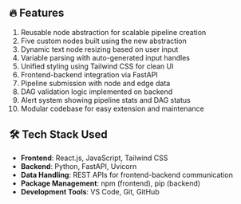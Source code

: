 ## 🔥 Features

1. Reusable node abstraction for scalable pipeline creation  
2. Five custom nodes built using the new abstraction  
3. Dynamic text node resizing based on user input  
4. Variable parsing with auto-generated input handles  
5. Unified styling using Tailwind CSS for clean UI  
6. Frontend-backend integration via FastAPI  
7. Pipeline submission with node and edge data  
8. DAG validation logic implemented on backend  
9. Alert system showing pipeline stats and DAG status  
10. Modular codebase for easy extension and maintenance  


## 🛠 Tech Stack Used

- **Frontend**: React.js, JavaScript, Tailwind CSS  
- **Backend**: Python, FastAPI, Uvicorn  
- **Data Handling**: REST APIs for frontend-backend communication  
- **Package Management**: npm (frontend), pip (backend)  
- **Development Tools**: VS Code, Git, GitHub  
